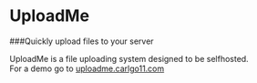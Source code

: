 UploadMe
========

###Quickly upload files to your server

UploadMe is a file uploading system designed to be selfhosted.  
For a demo go to <a href="https://uploadme.carlgo11.com">uploadme.carlgo11.com</a>
